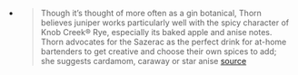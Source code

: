 -
  > Though it’s thought of more often as a gin botanical, Thorn believes juniper works particularly well with the spicy character of Knob Creek® Rye, especially its baked apple and anise notes. Thorn advocates for the Sazerac as the perfect drink for at-home bartenders to get creative and choose their own spices to add; she suggests cardamom, caraway or star anise
  [source](https://punchdrink.com/recipes/spiced-sazerac/)
